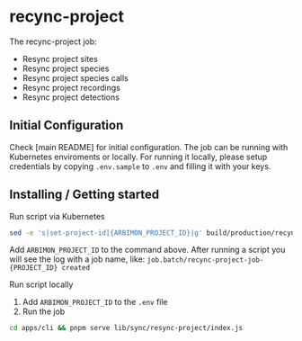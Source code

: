 # recync-project

The recync-project job:

- Resync project sites
- Resync project species
- Resync project species calls
- Resync project recordings
- Resync project detections

## Initial Configuration

Check [main README] for initial configuration.
The job can be running with Kubernetes enviroments or locally.
For running it locally, please setup credentials by copying `.env.sample` to `.env` and filling it with your keys.

## Installing / Getting started

Run script via Kubernetes

```sh
sed -e 's|set-project-id|{ARBIMON_PROJECT_ID}|g' build/production/recync-project/deployment.yaml.sample | kubectl apply -f -
```

Add `ARBIMON_PROJECT_ID` to the command above. After running a script you will see the log with a job name, like: `job.batch/recync-project-job-{PROJECT_ID} created`

Run script locally

1. Add `ARBIMON_PROJECT_ID` to the `.env` file
2. Run the job

```sh
cd apps/cli && pnpm serve lib/sync/resync-project/index.js
```
